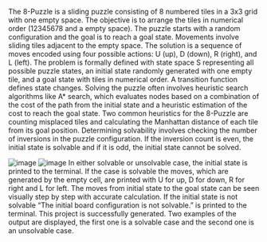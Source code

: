 The 8-Puzzle is a sliding puzzle consisting of 8 numbered tiles in a 3x3 grid with one empty space. The objective is to arrange the tiles in numerical order (12345678 and a empty space). The puzzle starts with a random configuration and the goal is to reach a goal state. Movements involve sliding tiles adjacent to the empty space. The solution is a sequence of moves encoded using four possible actions: U (up), D (down), R (right), and L (left). The problem is formally defined with state space S representing all possible puzzle states, an initial state randomly generated with one empty tile, and a goal state with tiles in numerical order. A transition function defines state changes. Solving the puzzle often involves heuristic search algorithms like A* search, which evaluates nodes based on a combination of the cost of the path from the initial state and a heuristic estimation of the cost to reach the goal state. Two common heuristics for the 8-Puzzle are counting misplaced tiles and calculating the Manhattan distance of each tile from its goal position. Determining solvability involves checking the number of inversions in the puzzle configuration. If the inversion count is even, the initial state is solvable and if it is odd, the initial state cannot be solved.

![image](https://github.com/sudegoktas/Tetris_2048/assets/163745846/cbab7e0f-a6e4-46f2-ad25-7a211e61e33b)
![image](https://github.com/sudegoktas/Tetris_2048/assets/163745846/1abc4430-9e0c-4928-83a2-9e6a8568e716)
In either solvable or unsolvable case, the initial state is printed to the terminal. If the case is solvable the moves, which are generated by the empty cell, are printed with U for up, D for down, R for right and L for left. The moves from initial state to the goal state can be seen visually step by step with accurate calculation. If the initial state is not solvable “The initial board configuration is not solvable.” is printed to the terminal. This project is successfully generated. Two examples of the output are displayed, the first one is a solvable case and the second one is an unsolvable case. 

